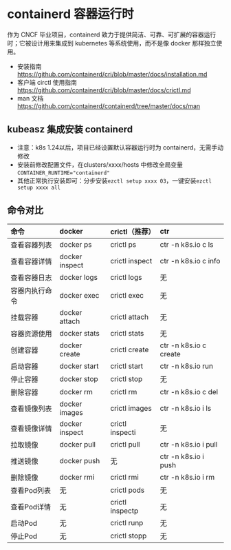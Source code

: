 # containerd 容器运行时

作为 CNCF 毕业项目，containerd 致力于提供简洁、可靠、可扩展的容器运行时；它被设计用来集成到 kubernetes 等系统使用，而不是像 docker 那样独立使用。

- 安装指南 https://github.com/containerd/cri/blob/master/docs/installation.md
- 客户端 circtl 使用指南 https://github.com/containerd/cri/blob/master/docs/crictl.md
- man 文档 https://github.com/containerd/containerd/tree/master/docs/man

## kubeasz 集成安装 containerd

- 注意：k8s 1.24以后，项目已经设置默认容器运行时为 containerd，无需手动修改
- 安装前修改配置文件，在clusters/xxxx/hosts 中修改全局变量 `CONTAINER_RUNTIME="containerd"`
- 其他正常执行安装即可：分步安装`ezctl setup xxxx 03`，一键安装`ezctl setup xxxx all`

## 命令对比

|命令           |docker         |crictl（推荐） |ctr                    |
|:-             |:-             |:-             |:-                     |
|查看容器列表   |docker ps      |crictl ps      |ctr -n k8s.io c ls     |
|查看容器详情   |docker inspect |crictl inspect |ctr -n k8s.io c info   |
|查看容器日志   |docker logs    |crictl logs    |无                     |
|容器内执行命令 |docker exec    |crictl exec    |无                     |
|挂载容器       |docker attach  |crictl attach  |无                     |
|容器资源使用   |docker stats   |crictl stats   |无                     |
|创建容器       |docker create  |crictl create  |ctr -n k8s.io c create |
|启动容器       |docker start   |crictl start   |ctr -n k8s.io run      |
|停止容器       |docker stop    |crictl stop    |无                     |
|删除容器       |docker rm      |crictl rm      |ctr -n k8s.io c del    |
|查看镜像列表   |docker images  |crictl images  |ctr -n k8s.io i ls     |
|查看镜像详情   |docker inspect |crictl inspecti|无                     |
|拉取镜像       |docker pull    |crictl pull    |ctr -n k8s.io i pull   |
|推送镜像       |docker push    |无             |ctr -n k8s.io i push   |
|删除镜像       |docker rmi     |crictl rmi     |ctr -n k8s.io i rm     |
|查看Pod列表    |无             |crictl pods    |无                     |
|查看Pod详情    |无             |crictl inspectp|无                     |
|启动Pod        |无             |crictl runp    |无                     |
|停止Pod        |无             |crictl stopp   |无                     |

